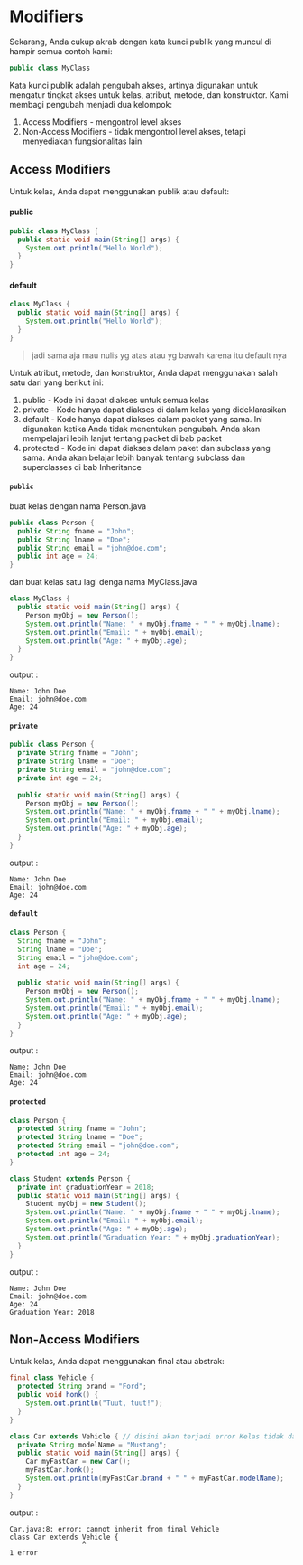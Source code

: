 # Modifiers
Sekarang, Anda cukup akrab dengan kata kunci publik yang muncul di hampir semua contoh kami:

```java
public class MyClass
```
Kata kunci publik adalah pengubah akses, artinya digunakan untuk mengatur tingkat akses untuk kelas, atribut, metode, dan konstruktor.
Kami membagi pengubah menjadi dua kelompok:

1. Access Modifiers - mengontrol level akses
1. Non-Access Modifiers - tidak mengontrol level akses, tetapi menyediakan fungsionalitas lain

## Access Modifiers

Untuk kelas, Anda dapat menggunakan publik atau default:

#### public
```java
public class MyClass {
  public static void main(String[] args) {
    System.out.println("Hello World");
  }
}
```

#### default
```java
class MyClass {
  public static void main(String[] args) {
    System.out.println("Hello World");
  }
}

```

> jadi sama aja mau nulis yg atas atau yg bawah karena itu default nya


Untuk atribut, metode, dan konstruktor, Anda dapat menggunakan salah satu dari yang berikut ini:
1. public - Kode ini dapat diakses untuk semua kelas
1. private - Kode hanya dapat diakses di dalam kelas yang dideklarasikan
1. default - Kode hanya dapat diakses dalam packet yang sama. Ini digunakan ketika Anda tidak menentukan pengubah. Anda akan mempelajari lebih lanjut tentang packet di bab packet
1. protected - Kode ini dapat diakses dalam paket dan subclass yang sama. Anda akan belajar lebih banyak tentang subclass dan superclasses di bab Inheritance

####  `public`
buat kelas dengan nama Person.java
```java
public class Person {
  public String fname = "John";
  public String lname = "Doe";
  public String email = "john@doe.com";
  public int age = 24;
}
```
dan buat kelas satu lagi denga nama MyClass.java
```java
class MyClass {
  public static void main(String[] args) {
    Person myObj = new Person(); 
    System.out.println("Name: " + myObj.fname + " " + myObj.lname);
    System.out.println("Email: " + myObj.email);
    System.out.println("Age: " + myObj.age);
  }
}
```

output : 
```
Name: John Doe
Email: john@doe.com
Age: 24
```

#### `private`
```java
public class Person {
  private String fname = "John";
  private String lname = "Doe";
  private String email = "john@doe.com";
  private int age = 24;
  
  public static void main(String[] args) {
    Person myObj = new Person();
    System.out.println("Name: " + myObj.fname + " " + myObj.lname);
    System.out.println("Email: " + myObj.email);
    System.out.println("Age: " + myObj.age);
  }
}
```

output : 
```
Name: John Doe
Email: john@doe.com
Age: 24
```

#### `default`
```java
class Person {
  String fname = "John";
  String lname = "Doe";
  String email = "john@doe.com";
  int age = 24;
  
  public static void main(String[] args) {
    Person myObj = new Person();
    System.out.println("Name: " + myObj.fname + " " + myObj.lname);
    System.out.println("Email: " + myObj.email);
    System.out.println("Age: " + myObj.age);
  }
}
```

output : 
```
Name: John Doe
Email: john@doe.com
Age: 24
```

#### `protected`
```java
class Person {
  protected String fname = "John";
  protected String lname = "Doe";
  protected String email = "john@doe.com";
  protected int age = 24;
}

class Student extends Person {
  private int graduationYear = 2018;
  public static void main(String[] args) {
    Student myObj = new Student();
    System.out.println("Name: " + myObj.fname + " " + myObj.lname);
    System.out.println("Email: " + myObj.email);
    System.out.println("Age: " + myObj.age);
    System.out.println("Graduation Year: " + myObj.graduationYear);
  }
}
```

output :
```
Name: John Doe
Email: john@doe.com
Age: 24
Graduation Year: 2018
```

## Non-Access Modifiers
Untuk kelas, Anda dapat menggunakan final atau abstrak:

```java
final class Vehicle {
  protected String brand = "Ford";
  public void honk() {
    System.out.println("Tuut, tuut!");
  }
}

class Car extends Vehicle { // disini akan terjadi error Kelas tidak dapat diwarisi oleh kelas lain (Anda akan belajar lebih banyak tentang warisan dalam bab Warisan/inheritance)
  private String modelName = "Mustang";
  public static void main(String[] args) {
    Car myFastCar = new Car();
    myFastCar.honk();
    System.out.println(myFastCar.brand + " " + myFastCar.modelName);
  }
}
```

output :
```
Car.java:8: error: cannot inherit from final Vehicle
class Car extends Vehicle {
                  ^
1 error
```
